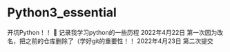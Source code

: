 # Python3_essential
开坑Python！！
📝 记录我学习python的一些历程
2022年4月22日 第一次因为改名，把之前的仓库删除了（学好git的重要性！！
2022年4月23日 第二次提交
